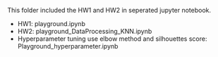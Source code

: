 This folder included the HW1 and HW2 in seperated jupyter notebook.
* HW1: playground.ipynb
* HW2: playground_DataProcessing_KNN.ipynb
* Hyperparameter tuning use elbow method and silhouettes score: Playground_hyperparameter.ipynb
